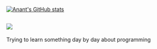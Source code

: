[![Anant's GitHub stats](https://github-readme-stats.vercel.app/api?username=annanttomar)](https://github.com/annanttomar/github-readme-stats)

![](https://komarev.com/ghpvc/?username=annanttomar)
---
Trying to learn something day by day about programming
